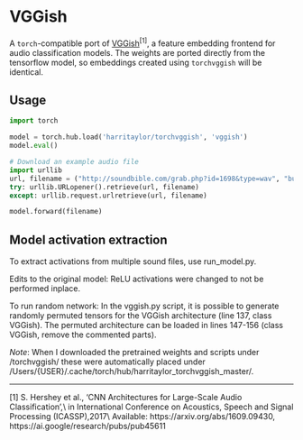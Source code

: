 # VGGish
A `torch`-compatible port of [VGGish](https://github.com/tensorflow/models/tree/master/research/audioset)<sup>[1]</sup>, 
a feature embedding frontend for audio classification models. The weights are ported directly from the tensorflow model, so embeddings created using `torchvggish` will be identical.


## Usage

```python
import torch

model = torch.hub.load('harritaylor/torchvggish', 'vggish')
model.eval()

# Download an example audio file
import urllib
url, filename = ("http://soundbible.com/grab.php?id=1698&type=wav", "bus_chatter.wav")
try: urllib.URLopener().retrieve(url, filename)
except: urllib.request.urlretrieve(url, filename)

model.forward(filename)
```

## Model activation extraction
To extract activations from multiple sound files, use run_model.py. 

Edits to the original model: ReLU activations were changed to not be performed inplace.

To run random network: In the vggish.py script, it is possible to generate randomly permuted tensors for the VGGish architecture (line 137, class VGGish). The permuted architecture can be loaded in lines 147-156 (class VGGish, remove the commented parts).

*Note*: When I downloaded the pretrained weights and scripts under /torchvggish/ these were automatically placed under /Users/{USER}/.cache/torch/hub/harritaylor_torchvggish_master/.


<hr>
[1]  S. Hershey et al., ‘CNN Architectures for Large-Scale Audio Classification’,\
    in International Conference on Acoustics, Speech and Signal Processing (ICASSP),2017\
    Available: https://arxiv.org/abs/1609.09430, https://ai.google/research/pubs/pub45611
    

